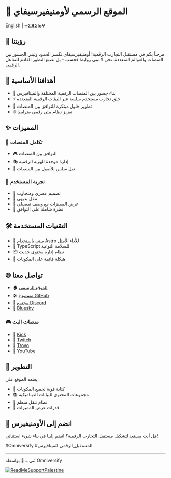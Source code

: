 # 🌌 الموقع الرسمي لأومنيفيرسيفاي

[English](README.md) | [ⵜⵉⴼⵉⵏⴰⵖ](README.tif.md)

## 🚀 رؤيتنا
مرحباً بكم في مستقبل التجارب الرقمية! أومنيفيرسيفاي تكسر الحدود وتبني الجسور بين المنصات والعوالم المتعددة. نحن لا نبني روابط فحسب - بل نصنع التطور القادم للتفاعل الرقمي.

## 🎯 أهدافنا الأساسية
- 🌉 بناء جسور بين المنصات الرقمية المختلفة والميتافيرس
- ⚡ خلق تجارب مستخدم سلسة عبر البيئات الرقمية المتعددة
- 🔮 تطوير حلول مبتكرة للتوافق بين المنصات
- 🌐 تعزيز نظام بيئي رقمي مترابط

## ✨ المميزات

### 🔗 تكامل المنصات
- 🎮 التوافق بين المنصات
- 🎭 إدارة موحدة للهوية الرقمية
- 💫 نقل سلس للأصول بين المنصات

### 🎨 تجربة المستخدم
- 📱 تصميم عصري ومتجاوب
- 🧭 تنقل بديهي
- 🎪 عرض المميزات مع وصف تفصيلي
- 🔄 نظرة شاملة على التوافق

## 🛠️ التقنيات المستخدمة
- 🚀 مبني باستخدام Astro للأداء الأمثل
- 📘 TypeScript للسلامة النوعية
- 📦 نظام إدارة محتوى حديث
- 🧩 هيكلة قائمة على المكونات

## 🌐 تواصل معنا

- 🏠 [الموقع الرسمي](https://omniversify.com/)
- 🛠️ [مستودع GitHub](https://github.com/phaylali/omniversify-official)
- 💬 [مجتمع Discord](https://discord.omniversify.com)
- 🦋 [Bluesky](https://bsky.app/profile/omniversify.com)

### 🎮 منصات البث
- 🎯 [Kick](https://kick.com/phaylali)
- 💜 [Twitch](https://twitch.tv/phaylali)
- 🌊 [Trovo](https://trovo.live/s/phaylali)
- 🎥 [YouTube](https://youtube.com/@phaylali)

## 🚀 التطوير

يعتمد الموقع على:
- 📝 كتابة قوية لجميع المكونات
- 📚 مجموعات المحتوى للبيانات الديناميكية
- 🧭 نظام تنقل منظم
- 🎨 قدرات عرض المميزات

## 🌟 انضم إلى الأومنيفيرس
هل أنت مستعد لتشكيل مستقبل التجارب الرقمية؟ انضم إلينا في بناء شيء استثنائي!

#Omniversify #المستقبل_الرقمي #ميتافيرس

---

بُني بـ 💖 بواسطة Omniversify

[![ReadMeSupportPalestine](https://raw.githubusercontent.com/Safouene1/support-palestine-banner/master/banner-project.svg)](https://donate.unrwa.org/-landing-page/ar_AR)
